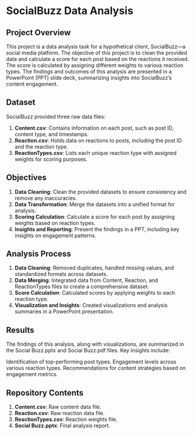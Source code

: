 # SocialBuzz Data Analysis
## Project Overview
This project is a data analysis task for a hypothetical client, SocialBuzz—a social media platform. The objective of this project is to clean the provided data and calculate a score for each post based on the reactions it received. The score is calculated by assigning different weights to various reaction types. The findings and outcomes of this analysis are presented in a PowerPoint (PPT) slide deck, summarizing insights into SocialBuzz’s content engagement.


## Dataset
SocialBuzz provided three raw data files:

1. **Content.csv**: Contains information on each post, such as post ID, content type, and timestamps.<br>
2. **Reaction.csv**: Holds data on reactions to posts, including the post ID and the reaction type.<br>
3. **ReactionTypes.csv**: Lists each unique reaction type with assigned weights for scoring purposes.<br>


## Objectives
1. **Data Cleaning**: Clean the provided datasets to ensure consistency and remove any inaccuracies.<br>
2. **Data Transformation**: Merge the datasets into a unified format for analysis.<br>
3. **Scoring Calculation**: Calculate a score for each post by assigning weights based on reaction types.<br>
4. **Insights and Reporting**: Present the findings in a PPT, including key insights on engagement patterns.<br>


## Analysis Process
1. **Data Cleaning**: Removed duplicates, handled missing values, and standardized formats across datasets.<br>
2. **Data Merging**: Integrated data from Content, Reaction, and ReactionTypes files to create a comprehensive dataset.<br>
3. **Score Calculation**: Calculated scores by applying weights to each reaction type.<br>
4. **Visualization and Insights**: Created visualizations and analysis summaries in a PowerPoint presentation.<br>


## Results
The findings of this analysis, along with visualizations, are summarized in the Social Buzz.pptx and Social Buzz.pdf files. Key insights include:

Identification of top-performing post types.
Engagement levels across various reaction types.
Recommendations for content strategies based on engagement metrics.


## Repository Contents
1. **Content.csv**: Raw content data file.<br>
2. **Reaction.csv**: Raw reaction data file.<br>
3. **ReactionTypes.csv**: Reaction weights file.<br>
4. **Social Buzz.pptx**: Final analysis report.<br>
